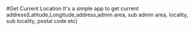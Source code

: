#Get Current Location
It's a simple app to get current address(Latitude,Longitude,address,admin area, sub admin area, locality, sub locality, postal code etc)
